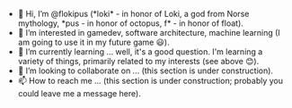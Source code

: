 - 👋 Hi, I’m @flokipus (\*loki\* - in honor of Loki, a god from Norse mythology, \*pus - in honor of octopus, f\* - in honor of float).
- 👀 I’m interested in gamedev, software architecture, machine learning (I am going to use it in my future game 😃).
- 🌱 I’m currently learning ... well, it's a good question. I'm learning a variety of things, primarily related to my interests (see above 😊).
- 💞️ I’m looking to collaborate on ... (this section is under construction).
- 📫 How to reach me ... (this section is under construction; probably you could leave me a message here).

<!---
flokipus/flokipus is a ✨ special ✨ repository because its `README.md` (this file) appears on your GitHub profile.
You can click the Preview link to take a look at your changes.
--->
